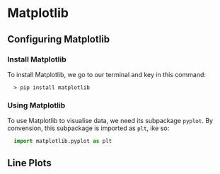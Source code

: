 # Matplotlib

## Configuring Matplotlib

### Install Matplotlib

To install Matplotlib, we go to our terminal and key in this command:
```console
  > pip install matplotlib
```

### Using Matplotlib

To use Matplotlib to visualise data, we need its subpackage `pyplot`. By convension, this
subpackage is imported as `plt`, ike so:
```python
  import matplotlib.pyplot as plt
```

## Line Plots

